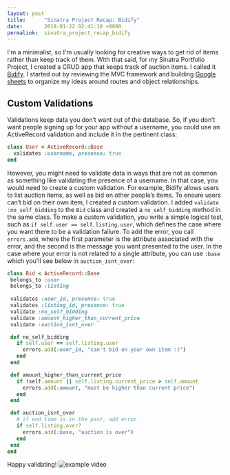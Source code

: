 ```yaml
---
layout: post
title:      "Sinatra Project Recap: Bidify"
date:       2018-01-22 02:41:18 +0000
permalink:  sinatra_project_recap_bidify
---
```


I'm a minimalist, so I'm usually looking for creative ways to get rid of items rather than keep track of them. With that said, for my Sinatra Portfolio Project, I created a CRUD app that keeps track of auction items. I called it [Bidify](https://github.com/hcarnes/sinatra-final-project-hcarnes). I started out by reviewing the MVC framework and building [Google sheets](https://docs.google.com/spreadsheets/d/10BFNl0vXOAINvCTHzDdtOTy6o6FXCwNfQv0l7L_e3KU) to organize my ideas around routes and object relationships. 
## Custom Validations
Validations keep data you don’t want out of the database. So, if you don’t want people signing up for your app without a username, you could use an ActiveRecord validation and include it in the pertinent class: 
```ruby
class User < ActiveRecord::Base
  validates :username, presence: true
end
```
However, you might need to validate data in ways that are not as common as something like validating the presence of a username. In that case, you would need to create a custom validation. For example, Bidify allows users to list auction items, as well as bid on other people’s items. To ensure users can’t bid on their own item, I created a custom validation. I added `validate :no_self_bidding` to the `Bid` class and created a `no_self_bidding` method in the same class. To make a custom validation, you write a simple logical test, such as `if self.user == self.listing.user`, which defines the case where you want there to be a validation failure. To add the error, you call `errors.add`, where the first parameter is the attribute associated with the error, and the second is the message you want presented to the user. In the case where your error is not related to a single attribute, you can use `:base` which you'll see below in `auction_isnt_over`:

```ruby
class Bid < ActiveRecord::Base
 belongs_to :user
 belongs_to :listing
 
 validates :user_id, presence: true
 validates :listing_id, presence: true
 validate :no_self_bidding
 validate :amount_higher_than_current_price
 validate :auction_isnt_over

 def no_self_bidding
   if self.user == self.listing.user
     errors.add(:user_id, "can't bid on your own item :)")
   end   
 end

 def amount_higher_than_current_price
   if !self.amount || self.listing.current_price > self.amount
     errors.add(:amount, "must be higher than current price")
   end
 end

 def auction_isnt_over
   # if end time is in the past, add error
   if self.listing.over?
     errors.add(:base, "auction is over")
   end
 end
end
```
Happy validating!
![example video](https://i.imgur.com/Wsgc0ma.gif)


